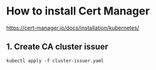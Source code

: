 # How to install Cert Manager
https://cert-manager.io/docs/installation/kubernetes/

## 1. Create CA cluster issuer
    kubectl apply -f cluster-issuer.yaml